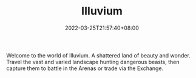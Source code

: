 ﻿---
weight: 
title: "IIIuvium"
description: "Welcome to the world of Illuvium. A shattered land of beauty and wonder. Travel the vast and varied landscape hunting dangerous beasts, then capture them to battle in the Arenas or trade via the Exchange."
date: 2022-03-25T21:57:40+08:00
lastmod: 2022-03-25T16:45:40+08:00
draft: false
authors: ["Metabd"]
featuredImage: "121.jpg"
link: "https://www.illuvium.io/"
tags: ["IIIuvium","Çø¿éÁ´ÓÎÏ·"]
categories: ["navigation"]
navigation: ["Çø¿éÁ´ÓÎÏ·"]
lightgallery: true
toc: true
pinned: false
recommend: false
recommend1: false
---
Welcome to the world of Illuvium. A shattered land of beauty and wonder. Travel the vast and varied landscape hunting dangerous beasts, then capture them to battle in the Arenas or trade via the Exchange.
